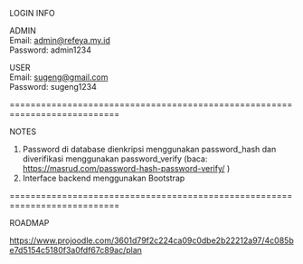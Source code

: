 LOGIN INFO

ADMIN<br>
Email: admin@refeya.my.id<br>
Password: admin1234<br>

USER<br>
Email: sugeng@gmail.com<br>
Password: sugeng1234

===========================================================================

NOTES

1. Password di database dienkripsi menggunakan password_hash dan diverifikasi menggunakan password_verify (baca: https://masrud.com/password-hash-password-verify/ )
2. Interface backend menggunakan Bootstrap

===========================================================================

ROADMAP

https://www.projoodle.com/3601d79f2c224ca09c0dbe2b22212a97/4c085be7d5154c5180f3a0fdf67c89ac/plan
